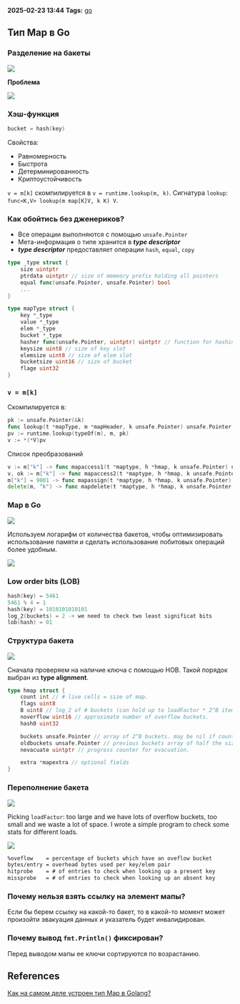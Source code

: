 **2025-02-23 13:44**
**Tags:** [go](../3%20-%20indexes/go.md)

## Тип Map в Go
### Разделение на бакеты

![](../attachments/Pasted%20image%2020250223134536.png)

**Проблема**

![](../attachments/Pasted%20image%2020250223134610.png)

### Хэш-функция

```go
bucket = hash(key)
```

Свойства:
- Равномерность
- Быстрота
- Детерминированность 
- Криптоустойчивость

`v = m[k]` скомпилируется в `v = runtime.lookup(m, k)`.
Сигнатура `lookup`: `func<K,V> lookup(m map[K]V, k K) V`.

### Как обойтись без дженериков?
- Все операции выполняются с помощью `unsafe.Pointer`
- Мета-информация о типе хранится в ***type descriptor***
- ***type descriptor*** предоставляет операции `hash`, `equal`, `copy`

```go
type _type struct {
	size uintptr
	ptrdata uintptr // size of memeory prefix holding all pointers
	equal func(unsafe.Pointer, unsafe.Pointer) bool
	...
}

type mapType struct {
	key *_type
	value *_type
	elem *_type
	bucket *_type 
	hasher func(unsafe.Pointer, uintptr) uintptr // function for hashing keys (ptr to key, seed) -> hash
	keysize uint8 // size of key slot
	elemsize uint8 // size of elem slot
	bucketsize uint16 // size of bucket
	flage uint32
}
```

### `v = m[k]`

Скомпилируется в:

```go
pk := unsafe.Pointer(&k)
func lookup(t *mapType, m *mapHeader, k unsafe.Pointer) unsafe.Pointer
pv := runtime.lookup(typeOf(m), m, pk)
v := *(*V)pv
```

Список преобразований

```go
v := m["k"] -> func mapaccess1(t *maptype, h *hmap, k unsafe.Pointer) unsafe.Pointer
v, ok := m["k"] -> func mapaccess2(t *maptype, h *hmap, k unsafe.Pointer) (unsafe.Pointer, bool)
m["k"] = 9001 -> func mapassign(t *maptype, h *hmap, k unsafe.Pointer) unsafe.Pointer
delete(m, "k") -> func mapdelete(t *maptype, h *hmap, k unsafe.Pointer)
```

### Map в Go

![](../attachments/Pasted%20image%2020250223140033.png)

Используем логарифм от количества бакетов, чтобы оптимизировать использование памяти и сделать использование побитовых операций более удобным.
 
![](../attachments/Pasted%20image%2020250223140253.png)

### Low order bits (LOB)

```go
hash(key) = 5461
5461 % 4 = 1
hash(key) = 1010101010101
log_2(buckets) = 2 -> we need to check two least significat bits
lob(hash) = 01
```

### Структура бакета

![](../attachments/Pasted%20image%2020250223140728.png)

Сначала проверяем на наличие ключа с помощью HOB.
Такой порядок выбран из **type alignment**.

```go
type hmap struct {
	count int // # live cells = size of map. 
	flags uint8
	B uint8 // log_2 of # buckets (can hold up to loadFactor * 2^B items).
	noverflow uint16 // approximate number of overflow buckets.
	hash0 uint32

	buckets unsafe.Pointer // array of 2^B buckets. may be nil if count==0.
	oldbuckets unsafe.Pointer // previous buckets array of half the size, non-nil only when growing.
	nevacuate uintptr // progress counter for evacuation.

	extra *mapextra // optional fields
}
```

### Переполнение бакета

![](../attachments/Pasted%20image%2020250223142018.png)

Picking `loadFactor`: too large and we have lots of overflow buckets, too small and we waste a lot of space. I wrote a simple program to check some stats for different loads.

![](../attachments/Pasted%20image%2020250223142310.png)

```md
%oveflow    = percentage of buckets which have an oveflow bucket
bytes/entry = overhead bytes used per key/elem pair
hitprobe    = # of entries to check when looking up a present key
missprobe   = # of entries to check when looking up an absent key
```

### Почему нельзя взять ссылку на элемент мапы?
Если бы берем ссылку на какой-то бакет, то в какой-то момент может произойти эвакуация данных и указатель будет инвалидирован.

### Почему вывод `fmt.Println()` фиксирован?
Перед выводом мапы ее ключи сортируются по возрастанию.

 ## References
[Как на самом деле устроен тип Map в Golang?](https://www.youtube.com/watch?v=P_SXTUiA-9Y&t=1204s)